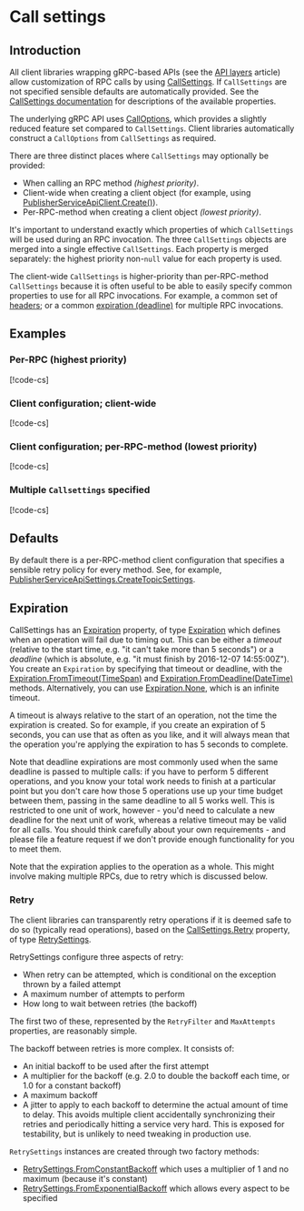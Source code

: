 # Call settings

## Introduction

All client libraries wrapping gRPC-based APIs (see the [API layers](api-layers.md) article)
allow customization of RPC calls by using
[CallSettings](xref:Google.Api.Gax.Grpc.CallSettings). If `CallSettings` are
not specified sensible defaults are automatically provided.
See the [CallSettings documentation](xref:Google.Api.Gax.Grpc.CallSettings)
for descriptions of the available properties.

The underlying gRPC API uses
[CallOptions](http://www.grpc.io/grpc/csharp/html/T_Grpc_Core_CallOptions.htm),
which provides a slightly reduced feature set compared to `CallSettings`.
Client libraries automatically construct a `CallOptions` from `CallSettings`
as required.

There are three distinct places where `CallSettings` may optionally be provided:

* When calling an RPC method *(highest priority)*.
* Client-wide when creating a client object (for example, using
[PublisherServiceApiClient.Create()](xref:Google.Cloud.PubSub.V1.PublisherServiceApiClient#Google_Cloud_PubSub_V1_PublisherServiceApiClient_Create_Google_Api_Gax_ServiceEndpoint_Google_Cloud_PubSub_V1_PublisherServiceApiSettings_)).
* Per-RPC-method when creating a client object *(lowest priority)*.

It's important to understand exactly which properties of which `CallSettings` will be used during an RPC invocation.
The three `CallSettings` objects are merged into a single effective `CallSettings`.
Each property is merged separately: the highest priority non-`null` value for each
property is used.

The client-wide `CallSettings` is higher-priority than per-RPC-method `CallSettings`
because it is often useful to be able to easily specify common properties to use
for all RPC invocations. For example, a common set of
[headers](xref:Google.Api.Gax.Grpc.CallSettings#Google_Api_Gax_Grpc_CallSettings_HeaderMutation);
or a common
[expiration (deadline)](xref:Google.Api.Gax.Grpc.CallSettings#Google_Api_Gax_Grpc_CallSettings_Expiration)
for multiple RPC invocations.

## Examples

### Per-RPC (highest priority)

[!code-cs[](../examples/root.CallSettings.txt#PerRpc)]

### Client configuration; client-wide

[!code-cs[](../examples/root.CallSettings.txt#ClientWide)]

### Client configuration; per-RPC-method (lowest priority)

[!code-cs[](../examples/root.CallSettings.txt#ClientPerMethod)]

### Multiple `Callsettings` specified

[!code-cs[](../examples/root.CallSettings.txt#Overrides)]

## Defaults

By default there is a per-RPC-method client configuration that specifies a sensible
retry policy for every method. See, for example,
[PublisherServiceApiSettings.CreateTopicSettings](xref:Google.Cloud.PubSub.V1.PublisherServiceApiSettings#Google_Cloud_PubSub_V1_PublisherServiceApiSettings_CreateTopicSettings).

## Expiration

CallSettings has an [Expiration](xref:Google.Api.Gax.Grpc.CallSettings#Google_Api_Gax_Grpc_CallSettings_Expiration) property,
of type [Expiration](xref:Google.Api.Gax.Expiration) which defines when an operation will fail due to timing out.
This can be either a *timeout* (relative to the start time, e.g. "it can't take more than 5 seconds") or a *deadline* (which is
absolute, e.g. "it must finish by 2016-12-07 14:55:00Z"). You create an `Expiration` by specifying that timeout
or deadline, with the [Expiration.FromTimeout(TimeSpan)](xref:Google.Api.Gax.Expiration#Google_Api_Gax_Expiration_FromTimeout_System_TimeSpan_)
and [Expiration.FromDeadline(DateTime)](xref:Google.Api.Gax.Expiration#Google_Api_Gax_Expiration_FromDeadline_System_DateTime_) methods.
Alternatively, you can use [Expiration.None](xref:Google.Api.Gax.Expiration#Google_Api_Gax_Expiration_None), which is an infinite timeout.

A timeout is always relative to the
start of an operation, not the time the expiration is created. So for example, if you create an expiration of
5 seconds, you can use that as often as you like, and it will always mean that the operation you're applying
the expiration to has 5 seconds to complete.

Note that deadline expirations are most commonly used when the same deadline is passed to multiple calls:
if you have to perform 5 different operations, and you know your total work needs to finish at a particular
point but you don't care how those 5 operations use up your time budget between them, passing in the same
deadline to all 5 works well. This is restricted to one unit of work, however - you'd need to calculate a new
deadline for the next unit of work, whereas a relative timeout may be valid for all calls. You should think
carefully about your own requirements - and please file a feature request if we don't provide enough functionality
for you to meet them.

Note that the expiration applies to the operation as a whole. This might involve making multiple RPCs, due to retry
which is discussed below.

### Retry

The client libraries can transparently retry operations if it is deemed safe to do so (typically read operations),
based on the [CallSettings.Retry](xref:Google.Api.Gax.Grpc.CallSettings#Google_Api_Gax_Grpc_CallSettings_Retry) property,
of type [RetrySettings](xref:Google.Api.Gax.Grpc.RetrySettings).

RetrySettings configure three aspects of retry:

- When retry can be attempted, which is conditional on the exception thrown by a failed attempt
- A maximum number of attempts to perform
- How long to wait between retries (the backoff)

The first two of these, represented by the `RetryFilter`
and `MaxAttempts` properties, are reasonably simple.

The backoff between retries is more complex. It consists of:

- An initial backoff to be used after the first attempt
- A multiplier for the backoff (e.g. 2.0 to double the backoff each time, or 1.0 for a constant backoff)
- A maximum backoff
- A jitter to apply to each backoff to determine the actual amount of time to delay. This avoids multiple client
  accidentally synchronizing their retries and periodically hitting
  a service very hard. This is exposed for testability, but is unlikely to need tweaking in production use.

`RetrySettings` instances are created through two factory methods:

- [RetrySettings.FromConstantBackoff](xref:Google.Api.Gax.Grpc.RetrySettings#Google_Api_Gax_Grpc_RetrySettings_FromConstantBackoff_System_Int32_System_TimeSpan_System_Predicate_System_Exception__Google_Api_Gax_Grpc_RetrySettings_IJitter_) which uses a multiplier of 1 and no maximum (because it's constant)
- [RetrySettings.FromExponentialBackoff](xref:Google.Api.Gax.Grpc.RetrySettings#Google_Api_Gax_Grpc_RetrySettings_FromExponentialBackoff_System_Int32_System_TimeSpan_System_TimeSpan_System_Double_System_Predicate_System_Exception__Google_Api_Gax_Grpc_RetrySettings_IJitter_) which allows every aspect to be specified
